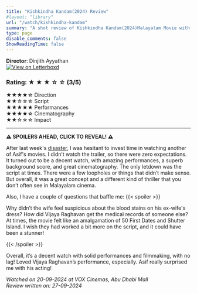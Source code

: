 ```yaml
---
title: "Kishkindha Kandam(2024) Review"
#layout: "library"
url: "/watch/kishkindha-kandam"
summary: "A shot review of Kishkindha Kandam(2024)Malayalam Movie with ratings and a quick take."
type: page
disable_comments: false
ShowReadingTime: false
---
```


**Director**: Dinjith Ayyathan  
[![View on Letterboxd](/images/letterboxd.png)](https://letterboxd.com/film/kishkindha-kaandam/)

### Rating: ★ ★ ★ ☆ ☆ (3/5)

★★★★☆ Direction  
★★☆☆☆ Script  
★★★★★ Performances  
★★★★☆ Cinematography  
★★☆☆☆ Impact  

---

**⚠️ SPOILERS AHEAD, CLICK TO REVEAL! ⚠️**  

After last week's [disaster](/watch/adios-amigo/), I was hesitant to invest time in watching another of Asif's movies. I didn’t watch the trailer, so there were zero expectations. It turned out to be a decent watch, with amazing performances, a superb background score, and great cinematography. The only letdown was the script at times. There were a few loopholes or things that didn’t make sense. But overall, it was a great concept and a different kind of thriller that you don’t often see in Malayalam cinema.

Also, I have a couple of questions that baffle me:
{{< spoiler >}}

Why didn’t the wife feel suspicious about the blood stains on his ex-wife's dress?
How did Vijaya Raghavan get the medical records of someone else?
At times, the movie felt like an amalgamation of 50 First Dates and Shutter Island. I wish they had worked a bit more on the script, and it could have been a stunner!

{{< /spoiler >}}

Overall, it’s a decent watch with solid performances and filmmaking, with no lag! Loved Vijaya Raghavan’s performance, especially. Asif really surprised me with his acting!

*Watched on 20-09-2024 at VOX Cinemas, Abu Dhabi Mall*  
*Review written on: 27-09-2024*

